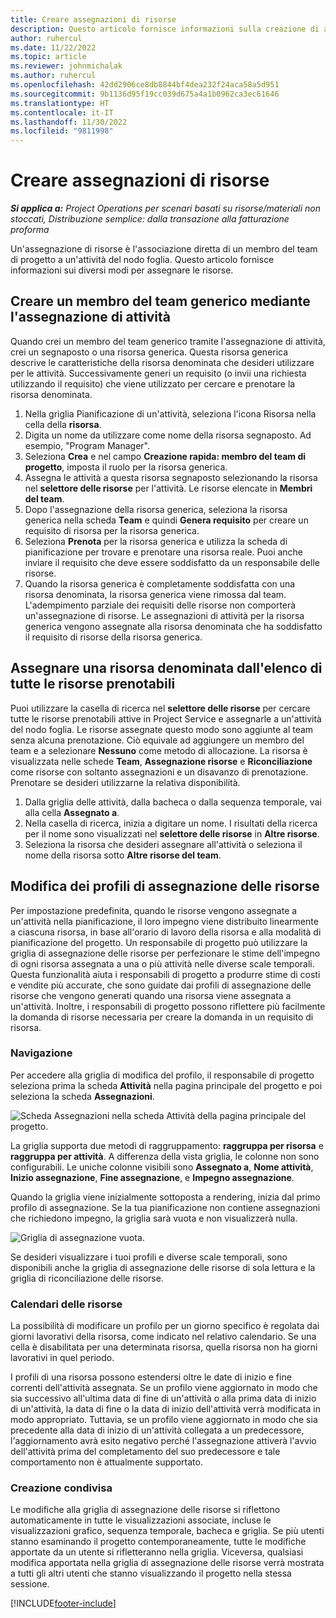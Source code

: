 ```yaml
---
title: Creare assegnazioni di risorse
description: Questo articolo fornisce informazioni sulla creazione di assegnazioni di risorse generiche e denominate.
author: ruhercul
ms.date: 11/22/2022
ms.topic: article
ms.reviewer: johnmichalak
ms.author: ruhercul
ms.openlocfilehash: 42dd2906ce8db8844bf4dea232f24aca58a5d951
ms.sourcegitcommit: 9b1136d95f19cc039d675a4a1b0962ca3ec61646
ms.translationtype: HT
ms.contentlocale: it-IT
ms.lasthandoff: 11/30/2022
ms.locfileid: "9811998"
---
```

# <a name="create-resource-assignments"></a>Creare assegnazioni di risorse

_**Si applica a:** Project Operations per scenari basati su risorse/materiali non stoccati, Distribuzione semplice: dalla transazione alla fatturazione proforma_


Un'assegnazione di risorse è l'associazione diretta di un membro del team di progetto a un'attività del nodo foglia. Questo articolo fornisce informazioni sui diversi modi per assegnare le risorse.

## <a name="create-a-generic-team-member-through-task-assignment"></a>Creare un membro del team generico mediante l'assegnazione di attività


Quando crei un membro del team generico tramite l'assegnazione di attività, crei un segnaposto o una risorsa generica. Questa risorsa generica descrive le caratteristiche della risorsa denominata che desideri utilizzare per le attività. Successivamente generi un requisito (o invii una richiesta utilizzando il requisito) che viene utilizzato per cercare e prenotare la risorsa denominata.

1. Nella griglia Pianificazione di un'attività, seleziona l'icona Risorsa nella cella della **risorsa**.
2. Digita un nome da utilizzare come nome della risorsa segnaposto. Ad esempio, "Program Manager".
3. Seleziona **Crea** e nel campo **Creazione rapida: membro del team di progetto**, imposta il ruolo per la risorsa generica.
4. Assegna le attività a questa risorsa segnaposto selezionando la risorsa nel **selettore delle risorse** per l'attività. Le risorse elencate in **Membri del team**.
5. Dopo l'assegnazione della risorsa generica, seleziona la risorsa generica nella scheda **Team** e quindi **Genera requisito** per creare un requisito di risorsa per la risorsa generica.
6. Seleziona **Prenota** per la risorsa generica e utilizza la scheda di pianificazione per trovare e prenotare una risorsa reale. Puoi anche inviare il requisito che deve essere soddisfatto da un responsabile delle risorse.
7. Quando la risorsa generica è completamente soddisfatta con una risorsa denominata, la risorsa generica viene rimossa dal team. L'adempimento parziale dei requisiti delle risorse non comporterà un'assegnazione di risorse. Le assegnazioni di attività per la risorsa generica vengono assegnate alla risorsa denominata che ha soddisfatto il requisito di risorse della risorsa generica.

## <a name="assign-a-named-resource-from-the-list-of-all-bookable-resources"></a>Assegnare una risorsa denominata dall'elenco di tutte le risorse prenotabili

Puoi utilizzare la casella di ricerca nel **selettore delle risorse** per cercare tutte le risorse prenotabili attive in Project Service e assegnarle a un'attività del nodo foglia. Le risorse assegnate questo modo sono aggiunte al team senza alcuna prenotazione. Ciò equivale ad aggiungere un membro del team e a selezionare **Nessuno** come metodo di allocazione. La risorsa è visualizzata nelle schede **Team**, **Assegnazione risorse** e **Riconciliazione** come risorse con soltanto assegnazioni e un disavanzo di prenotazione. Prenotare se desideri utilizzarne la relativa disponibilità.

1. Dalla griglia delle attività, dalla bacheca o dalla sequenza temporale, vai alla cella **Assegnato a**.
2. Nella casella di ricerca, inizia a digitare un nome. I risultati della ricerca per il nome sono visualizzati nel **selettore delle risorse** in **Altre risorse**.
3. Seleziona la risorsa che desideri assegnare all'attività o seleziona il nome della risorsa sotto **Altre risorse del team**.

## <a name="editing-resource-assignment-contours"></a>Modifica dei profili di assegnazione delle risorse

Per impostazione predefinita, quando le risorse vengono assegnate a un'attività nella pianificazione, il loro impegno viene distribuito linearmente a ciascuna risorsa, in base all'orario di lavoro della risorsa e alla modalità di pianificazione del progetto. Un responsabile di progetto può utilizzare la griglia di assegnazione delle risorse per perfezionare le stime dell'impegno di ogni risorsa assegnata a una o più attività nelle diverse scale temporali. Questa funzionalità aiuta i responsabili di progetto a produrre stime di costi e vendite più accurate, che sono guidate dai profili di assegnazione delle risorse che vengono generati quando una risorsa viene assegnata a un'attività. Inoltre, i responsabili di progetto possono riflettere più facilmente la domanda di risorse necessaria per creare la domanda in un requisito di risorsa.

### <a name="navigation"></a>Navigazione

Per accedere alla griglia di modifica del profilo, il responsabile di progetto seleziona prima la scheda **Attività** nella pagina principale del progetto e poi seleziona la scheda **Assegnazioni**.

![Scheda Assegnazioni nella scheda Attività della pagina principale del progetto.](media/AssignmentGrid.png)

La griglia supporta due metodi di raggruppamento: **raggruppa per risorsa** e **raggruppa per attività**. A differenza della vista griglia, le colonne non sono configurabili. Le uniche colonne visibili sono **Assegnato a**, **Nome attività**, **Inizio assegnazione**, **Fine assegnazione**, e **Impegno assegnazione**.

Quando la griglia viene inizialmente sottoposta a rendering, inizia dal primo profilo di assegnazione. Se la tua pianificazione non contiene assegnazioni che richiedono impegno, la griglia sarà vuota e non visualizzerà nulla.

![Griglia di assegnazione vuota.](media/emptyassignmentgrid.png)

Se desideri visualizzare i tuoi profili e diverse scale temporali, sono disponibili anche la griglia di assegnazione delle risorse di sola lettura e la griglia di riconciliazione delle risorse.

### <a name="resource-calendars"></a>Calendari delle risorse

La possibilità di modificare un profilo per un giorno specifico è regolata dai giorni lavorativi della risorsa, come indicato nel relativo calendario. Se una cella è disabilitata per una determinata risorsa, quella risorsa non ha giorni lavorativi in quel periodo.

I profili di una risorsa possono estendersi oltre le date di inizio e fine correnti dell'attività assegnata. Se un profilo viene aggiornato in modo che sia successivo all'ultima data di fine di un'attività o alla prima data di inizio di un'attività, la data di fine o la data di inizio dell'attività verrà modificata in modo appropriato. Tuttavia, se un profilo viene aggiornato in modo che sia precedente alla data di inizio di un'attività collegata a un predecessore, l'aggiornamento avrà esito negativo perché l'assegnazione attiverà l'avvio dell'attività prima del completamento del suo predecessore e tale comportamento non è attualmente supportato.

### <a name="co-authoring"></a>Creazione condivisa

Le modifiche alla griglia di assegnazione delle risorse si riflettono automaticamente in tutte le visualizzazioni associate, incluse le visualizzazioni grafico, sequenza temporale, bacheca e griglia. Se più utenti stanno esaminando il progetto contemporaneamente, tutte le modifiche apportate da un utente si rifletteranno nella griglia. Viceversa, qualsiasi modifica apportata nella griglia di assegnazione delle risorse verrà mostrata a tutti gli altri utenti che stanno visualizzando il progetto nella stessa sessione.

[!INCLUDE[footer-include](../includes/footer-banner.md)]
